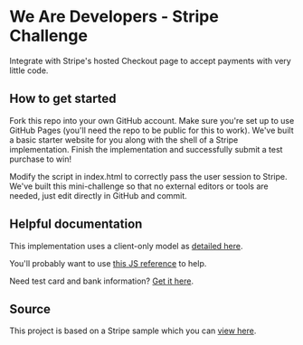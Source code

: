 # We Are Developers - Stripe Challenge

Integrate with Stripe's hosted Checkout page to accept payments with very little code.

## How to get started

Fork this repo into your own GitHub account. Make sure you're set up to use GitHub Pages (you'll need the repo to be public for this to work). We've built a basic starter website for you along with the shell of a Stripe implementation. Finish the implementation and successfully submit a test purchase to win!

Modify the script in index.html to correctly pass the user session to Stripe. We've built this mini-challenge so that no external editors or tools are needed, just edit directly in GitHub and commit.

## Helpful documentation

This implementation uses a client-only model as [detailed here](https://stripe.com/docs/payments/checkout/client).

You'll probably want to use [this JS reference](https://stripe.com/docs/js/checkout/redirect_to_checkout) to help.

Need test card and bank information? [Get it here](https://stripe.com/docs/testing).

## Source

This project is based on a Stripe sample which you can [view here](https://github.com/stripe-samples/github-pages-stripe-checkout).